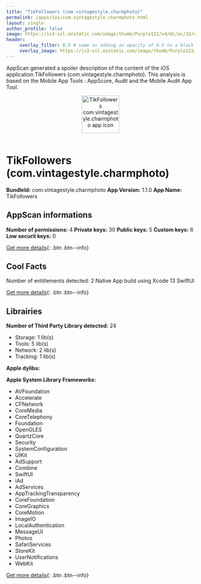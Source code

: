 ```yaml
---
title: "TikFollowers (com.vintagestyle.charmphoto)"
permalink: /apps/ios/com.vintagestyle.charmphoto.html
layout: single
author_profile: false
image: https://is3-ssl.mzstatic.com/image/thumb/Purple122/v4/dc/ac/32/dcac3239-a93d-c243-94dc-80349ab4fccf/AppIcon-1x_U007emarketing-0-10-0-85-220.png/512x512bb.jpg
header: 
     overlay_filter: 0.5 # same as adding an opacity of 0.5 to a black background
     overlay_image: https://is3-ssl.mzstatic.com/image/thumb/Purple122/v4/dc/ac/32/dcac3239-a93d-c243-94dc-80349ab4fccf/AppIcon-1x_U007emarketing-0-10-0-85-220.png/512x512bb.jpg
---
```

AppScan generated a spoiler description of the content of the iOS application TikFollowers (com.vintagestyle.charmphoto). This analysis is based on the Mobile App Tools : AppScore, Audit and the Mobile Audit App Tool.

  
  
<div style="text-align: center;"><img src="https://is3-ssl.mzstatic.com/image/thumb/Purple122/v4/dc/ac/32/dcac3239-a93d-c243-94dc-80349ab4fccf/AppIcon-1x_U007emarketing-0-10-0-85-220.png/512x512bb.jpg" width="100" height="100" alt="TikFollowers com.vintagestyle.charmphoto app icon"></div></br>
  
# TikFollowers (com.vintagestyle.charmphoto)

**BundleId:** com.vintagestyle.charmphoto
**App Version:** 1.1.0
**App Name:** TikFollowers


## AppScan informations 

**Number of permissions:** 4
**Private keys:** 30
**Public keys:** 5
**Custom keys:** 6
**Low securit keys:** 0
  
[Get more details](/pricing.html){: .btn .btn--info}

## Cool Facts

Number of entitlements detected: 2
Native App
build using Xcode 13
SwiftUI
  
[Get more details](/pricing.html){: .btn .btn--info}

## Librairies 
**Number of Third Party Library detected:** 24
- Storage: 1 lib(s)
- Tools: 5 lib(s)
- Network: 2 lib(s)
- Tracking: 1 lib(s)

**Apple dylibs:**


**Apple System Library Frameworks:**
- AVFoundation
- Accelerate
- CFNetwork
- CoreMedia
- CoreTelephony
- Foundation
- OpenGLES
- QuartzCore
- Security
- SystemConfiguration
- UIKit
- AdSupport
- Combine
- SwiftUI
- iAd
- AdServices
- AppTrackingTransparency
- CoreFoundation
- CoreGraphics
- CoreMotion
- ImageIO
- LocalAuthentication
- MessageUI
- Photos
- SafariServices
- StoreKit
- UserNotifications
- WebKit


  
[Get more details](/pricing.html){: .btn .btn--info}

